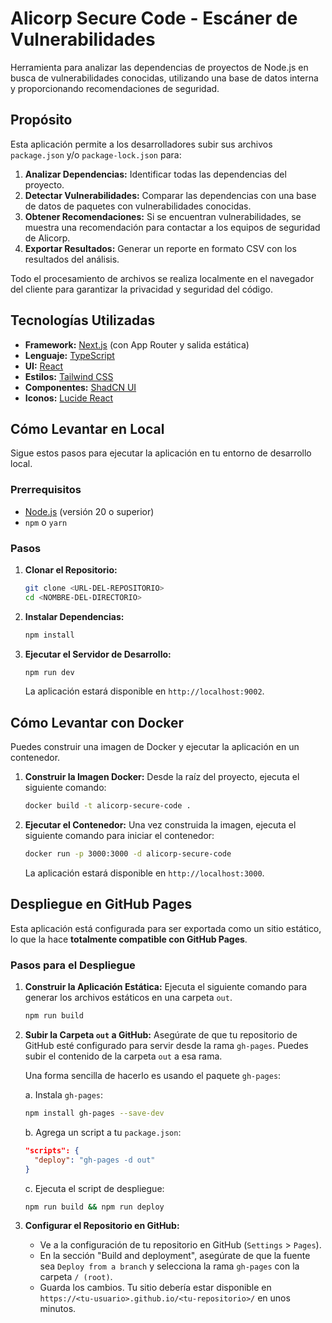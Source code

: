 # Alicorp Secure Code - Escáner de Vulnerabilidades

Herramienta para analizar las dependencias de proyectos de Node.js en busca de vulnerabilidades conocidas, utilizando una base de datos interna y proporcionando recomendaciones de seguridad.

## Propósito

Esta aplicación permite a los desarrolladores subir sus archivos `package.json` y/o `package-lock.json` para:

1.  **Analizar Dependencias:** Identificar todas las dependencias del proyecto.
2.  **Detectar Vulnerabilidades:** Comparar las dependencias con una base de datos de paquetes con vulnerabilidades conocidas.
3.  **Obtener Recomendaciones:** Si se encuentran vulnerabilidades, se muestra una recomendación para contactar a los equipos de seguridad de Alicorp.
4.  **Exportar Resultados:** Generar un reporte en formato CSV con los resultados del análisis.

Todo el procesamiento de archivos se realiza localmente en el navegador del cliente para garantizar la privacidad y seguridad del código.

## Tecnologías Utilizadas

- **Framework:** [Next.js](https://nextjs.org/) (con App Router y salida estática)
- **Lenguaje:** [TypeScript](https://www.typescriptlang.org/)
- **UI:** [React](https://react.dev/)
- **Estilos:** [Tailwind CSS](https://tailwindcss.com/)
- **Componentes:** [ShadCN UI](https://ui.shadcn.com/)
- **Iconos:** [Lucide React](https://lucide.dev/guide/packages/lucide-react)

## Cómo Levantar en Local

Sigue estos pasos para ejecutar la aplicación en tu entorno de desarrollo local.

### Prerrequisitos

- [Node.js](https://nodejs.org/) (versión 20 o superior)
- `npm` o `yarn`

### Pasos

1.  **Clonar el Repositorio:**
    ```bash
    git clone <URL-DEL-REPOSITORIO>
    cd <NOMBRE-DEL-DIRECTORIO>
    ```

2.  **Instalar Dependencias:**
    ```bash
    npm install
    ```

3.  **Ejecutar el Servidor de Desarrollo:**
    ```bash
    npm run dev
    ```
    La aplicación estará disponible en `http://localhost:9002`.

## Cómo Levantar con Docker

Puedes construir una imagen de Docker y ejecutar la aplicación en un contenedor.

1.  **Construir la Imagen Docker:**
    Desde la raíz del proyecto, ejecuta el siguiente comando:
    ```bash
    docker build -t alicorp-secure-code .
    ```

2.  **Ejecutar el Contenedor:**
    Una vez construida la imagen, ejecuta el siguiente comando para iniciar el contenedor:
    ```bash
    docker run -p 3000:3000 -d alicorp-secure-code
    ```
    La aplicación estará disponible en `http://localhost:3000`.

## Despliegue en GitHub Pages

Esta aplicación está configurada para ser exportada como un sitio estático, lo que la hace **totalmente compatible con GitHub Pages**.

### Pasos para el Despliegue

1.  **Construir la Aplicación Estática:**
    Ejecuta el siguiente comando para generar los archivos estáticos en una carpeta `out`.
    ```bash
    npm run build
    ```

2.  **Subir la Carpeta `out` a GitHub:**
    Asegúrate de que tu repositorio de GitHub esté configurado para servir desde la rama `gh-pages`. Puedes subir el contenido de la carpeta `out` a esa rama.
    
    Una forma sencilla de hacerlo es usando el paquete `gh-pages`:
    
    a. Instala `gh-pages`:
    ```bash
    npm install gh-pages --save-dev
    ```

    b. Agrega un script a tu `package.json`:
    ```json
    "scripts": {
      "deploy": "gh-pages -d out"
    }
    ```

    c. Ejecuta el script de despliegue:
    ```bash
    npm run build && npm run deploy
    ```

3.  **Configurar el Repositorio en GitHub:**
    - Ve a la configuración de tu repositorio en GitHub (`Settings` > `Pages`).
    - En la sección "Build and deployment", asegúrate de que la fuente sea `Deploy from a branch` y selecciona la rama `gh-pages` con la carpeta `/ (root)`.
    - Guarda los cambios. Tu sitio debería estar disponible en `https://<tu-usuario>.github.io/<tu-repositorio>/` en unos minutos.

